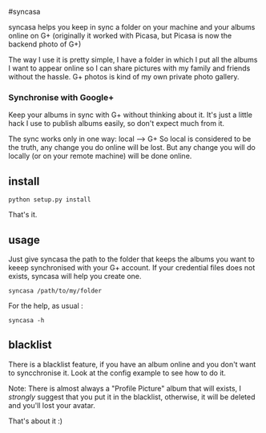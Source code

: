 #syncasa

syncasa helps you keep in sync a folder on your machine and your albums online
on G+ (originally it worked with Picasa, but Picasa is now the backend photo of
        G+)

The way I use it is pretty simple, I have a folder in which I put all the albums
I want to appear online so I can share pictures with my family and friends
without the hassle.
G+ photos is kind of my own private photo gallery.

### Synchronise with Google+

Keep your albums in sync with G+ without thinking about it.
It's just a little hack I use to publish albums easily, so don't expect much
from it.

The sync works only in one way: local --> G+
So local is considered to be the truth, any change you do online will be lost.
But any change you will do locally (or on your remote machine) will be done
online.

## install

    python setup.py install

That's it.

## usage

Just give syncasa the path to the folder that keeps the albums you want to keeep
synchronised with your G+ account.
If your credential files does not exists, syncasa will help you create one.

    syncasa /path/to/my/folder

For the help, as usual :

    syncasa -h

## blacklist

There is a blacklist feature, if you have an album online and you don't want to
syncchronise it.
Look at the config example to see how to do it.

Note: There is almost always a "Profile Picture" album that will exists,
    I *strongly* suggest that you put it in the blacklist, otherwise, it will be
    deleted and you'll lost your avatar.

That's about it :)
